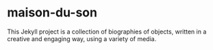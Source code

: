 # maison-du-son
This Jekyll project is a collection of biographies of objects, written in a creative and engaging way, using a variety of media. 

